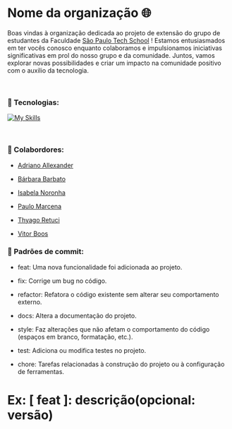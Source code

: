 
# Nome da organização 🌐 

Boas vindas à organização dedicada ao projeto de extensão do grupo de estudantes da Faculdade [São Paulo Tech School](https://www.sptech.school/) !
Estamos entusiasmados em ter vocês conosco enquanto colaboramos e impulsionamos iniciativas significativas em prol do nosso grupo e da comunidade. Juntos, vamos explorar novas possibilidades e criar um impacto na comunidade positivo com o auxilio da tecnologia.

<br>

### 📌 Tecnologias: 
[![My Skills](https://skillicons.dev/icons?i=html,css,react,java,spring,js,mysql,docker,aws)](https://skillicons.dev) <br>


<br>

### 📌  Colabordores: 

- [Adriano Allexander](https://www.linkedin.com/in/adrianoallexander/) 

- [Bárbara Barbato](https://www.linkedin.com/in/b%C3%A1rbara-barbato-de-oliveira-1816ab280/)  

- [Isabela Noronha](https://www.linkedin.com/in/isabela-noronha-934311235/)  

- [Paulo Marcena](https://www.linkedin.com/in/paulo-marcena-b4a26a258/)  

- [Thyago Retuci](https://www.linkedin.com/in/thyago-retuci-069306281/) 

- [Vitor Boos](https://www.linkedin.com/in/vitor-boos-teixeira-7b42bb2a6/)

### 📌  Padrões de commit:

- feat: Uma nova funcionalidade foi adicionada ao projeto.

- fix: Corrige um bug no código.

- refactor: Refatora o código existente sem alterar seu comportamento externo.

- docs: Altera a documentação do projeto.

- style: Faz alterações que não afetam o comportamento do código (espaços em branco, formatação, etc.).

- test: Adiciona ou modifica testes no projeto.

- chore: Tarefas relacionadas à construção do projeto ou à configuração de ferramentas.

# Ex: [ feat ]: descrição(opcional: versão)
